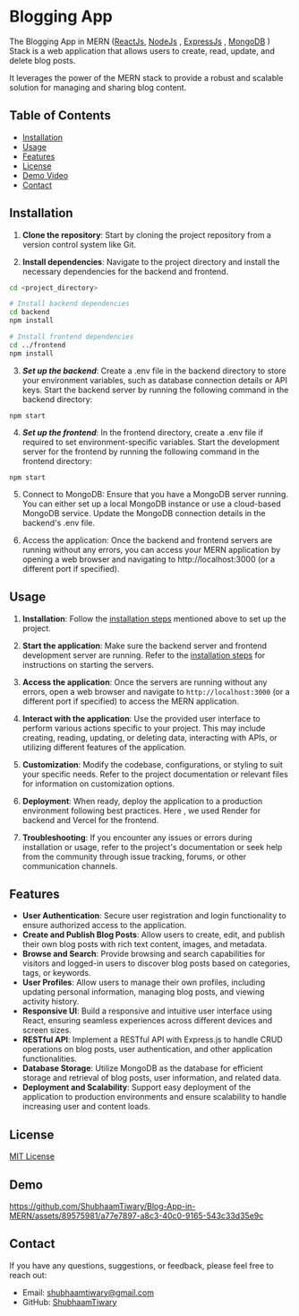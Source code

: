 # Blogging App
The Blogging App in MERN ([ReactJs](https://react.dev/), [NodeJs](https://nodejs.org/en) , [ExpressJs](https://expressjs.com/) , [MongoDB](https://www.mongodb.com/) ) Stack is a web application that allows users to create, read, update, and delete blog posts. 

It leverages the power of the MERN stack to provide a robust and scalable solution for managing and sharing blog content.

## Table of Contents

- [Installation](#installation)
- [Usage](#usage)
- [Features](#features)
- [License](#license)
- [Demo Video](#demo)
- [Contact](#contact)

## Installation
1. **Clone the repository**: Start by cloning the project repository from a version control system like Git.
 
2. **Install dependencies**: Navigate to the project directory and install the necessary dependencies for the backend and frontend.
```bash
cd <project_directory>

# Install backend dependencies
cd backend
npm install

# Install frontend dependencies
cd ../frontend
npm install
```
3. ***Set up the backend***: Create a .env file in the backend directory to store your environment variables, such as database connection details or API keys. Start the backend server by running the following command in the backend directory:
```
npm start
```

4. ***Set up the frontend***: In the frontend directory, create a .env file if required to set environment-specific variables. Start the development server for the frontend by running the following command in the frontend directory:
```
npm start
```

5. Connect to MongoDB: Ensure that you have a MongoDB server running. You can either set up a local MongoDB instance or use a cloud-based MongoDB service. Update the MongoDB connection details in the backend's .env file.

6. Access the application: Once the backend and frontend servers are running without any errors, you can access your MERN application by opening a web browser and navigating to http://localhost:3000 (or a different port if specified).

## Usage

1. **Installation**: Follow the [installation steps](#installation) mentioned above to set up the project.

2. **Start the application**: Make sure the backend server and frontend development server are running. Refer to the [installation steps](#installation) for instructions on starting the servers.

3. **Access the application**: Once the servers are running without any errors, open a web browser and navigate to `http://localhost:3000` (or a different port if specified) to access the MERN application.

4. **Interact with the application**: Use the provided user interface to perform various actions specific to your project. This may include creating, reading, updating, or deleting data, interacting with APIs, or utilizing different features of the application.

5. **Customization**: Modify the codebase, configurations, or styling to suit your specific needs. Refer to the project documentation or relevant files for information on customization options.

6. **Deployment**: When ready, deploy the application to a production environment following best practices. Here , we used Render for backend and Vercel for the frontend.

7. **Troubleshooting**: If you encounter any issues or errors during installation or usage, refer to the project's documentation or seek help from the community through issue tracking, forums, or other communication channels.


## Features

- **User Authentication**: Secure user registration and login functionality to ensure authorized access to the application.
- **Create and Publish Blog Posts**: Allow users to create, edit, and publish their own blog posts with rich text content, images, and metadata.
- **Browse and Search**: Provide browsing and search capabilities for visitors and logged-in users to discover blog posts based on categories, tags, or keywords.
- **User Profiles**: Allow users to manage their own profiles, including updating personal information, managing blog posts, and viewing activity history.
- **Responsive UI**: Build a responsive and intuitive user interface using React, ensuring seamless experiences across different devices and screen sizes.
- **RESTful API**: Implement a RESTful API with Express.js to handle CRUD operations on blog posts, user authentication, and other application functionalities.
- **Database Storage**: Utilize MongoDB as the database for efficient storage and retrieval of blog posts, user information, and related data.
- **Deployment and Scalability**: Support easy deployment of the application to production environments and ensure scalability to handle increasing user and content loads.


## License
[MIT License](https://github.com/ShubhaamTiwary/Blog-App-in-MERN/blob/master/LICENSE)

## Demo


https://github.com/ShubhaamTiwary/Blog-App-in-MERN/assets/89575981/a77e7897-a8c3-40c0-9165-543c33d35e9c



## Contact
If you have any questions, suggestions, or feedback, please feel free to reach out:

- Email: [shubhaamtiwary@gmail.com](mailto:shubhaamtiwary@gmail.com)
- GitHub: [ShubhaamTiwary](https://github.com/ShubhaamTiwary)
